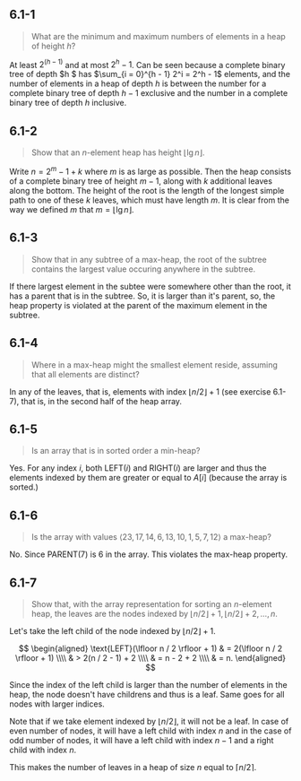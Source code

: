 ## 6.1-1

> What are the minimum and maximum numbers of elements in a heap of height $h$?

At least $2^(h-1)$ and at most $2^h − 1$. Can be seen because a complete binary tree of depth $h $ has $\sum_{i = 0}^{h - 1} 2^i = 2^h - 1$ elements, and the number of elements in a heap of depth $h$ is between the number for a complete binary tree of depth $h − 1$ exclusive and the number in a complete binary tree of depth $h$ inclusive.

## 6.1-2

> Show that an $n$-element heap has height $\lfloor \lg n \rfloor$.

Write $n = 2^m − 1 + k$ where $m$ is as large as possible. Then the heap consists of a complete binary tree of height $m − 1$, along with $k$ additional leaves along the bottom. The height of the root is the length of the longest simple path to one of these $k$ leaves, which must have length $m$. It is clear from the way we defined $m$ that $m = \lfloor \lg n\rfloor$.

## 6.1-3

> Show that in any subtree of a max-heap, the root of the subtree contains the largest value occuring anywhere in the subtree.

If there largest element in the subtee were somewhere other than the root, it has a parent that is in the subtree. So, it is larger than it's parent, so, the heap property is violated at the parent of the maximum element in the subtree.

## 6.1-4

> Where in a max-heap might the smallest element reside, assuming that all elements are distinct?

In any of the leaves, that is, elements with index $\lfloor n / 2 \rfloor + 1$ (see exercise 6.1-7), that is, in the second half of the heap array.

## 6.1-5

> Is an array that is in sorted order a min-heap?

Yes. For any index $i$, both $\text{LEFT}(i)$ and $\text{RIGHT}(i)$ are larger and thus the elements indexed by them are greater or equal to $A[i]$ (because the array is sorted.)

## 6.1-6

> Is the array with values $\langle 23, 17, 14, 6, 13, 10, 1, 5, 7, 12 \rangle$ a max-heap?

No. Since $\text{PARENT}(7)$ is $6$ in the array. This violates the max-heap property.

## 6.1-7

> Show that, with the array representation for sorting an $n$-element heap, the leaves are the nodes indexed by $\lfloor n / 2 \rfloor + 1, \lfloor n / 2 \rfloor + 2, \ldots, n$.

Let's take the left child of the node indexed by $\lfloor n / 2 \rfloor + 1$.

$$
\begin{aligned}
\text{LEFT}(\lfloor n / 2 \rfloor + 1)
    & = 2(\lfloor n / 2 \rfloor + 1) \\\\
    & > 2(n / 2 - 1) + 2 \\\\
    & = n - 2 + 2 \\\\
    & = n.
\end{aligned}
$$

Since the index of the left child is larger than the number of elements in the heap, the node doesn't have childrens and thus is a leaf. Same goes for all nodes with larger indices.

Note that if we take element indexed by $\lfloor n / 2 \rfloor$, it will not be a leaf. In case of even number of nodes, it will have a left child with index $n$ and in the case of odd number of nodes, it will have a left child with index $n - 1$ and a right child with index $n$.

This makes the number of leaves in a heap of size $n$ equal to $\lceil n / 2 \rceil$.
